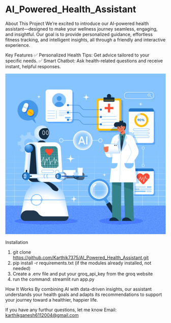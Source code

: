 # AI_Powered_Health_Assistant

About This Project
We’re excited to introduce our AI-powered health assistant—designed to make your wellness journey seamless, engaging, and insightful. Our goal is to provide personalized guidance, effortless fitness tracking, and intelligent insights, all through a friendly and interactive experience.



Key Features
✅ Personalized Health Tips: Get advice tailored to your specific needs.
✅ Smart Chatbot: Ask health-related questions and receive instant, helpful responses.

![image](Logo.jpg)

Installation
1) git clone https://github.com/Karthik7375/AI_Powered_Health_Assistant.git
2) pip install -r requirements.txt (if the modules already installed, not needed)
3) Create a .env file and put your groq_api_key from the groq website
4) run the command: streamlit run app.py



How It Works
By combining AI with data-driven insights, our assistant understands your health goals and adapts its recommendations to support your journey toward a healthier, happier life.

If you have any furthur questions, let me know
Email: karthikganesh6112004@gmail.com
